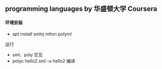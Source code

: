 ## programming languages by 华盛顿大学 Coursera


#### 环境安装
- apt install smlnj mlton polyml

运行
- sml、poly 交互
- polyc hello2.sml -o hello2 编译
  